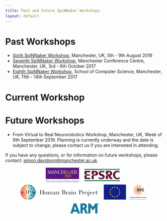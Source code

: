 ```yaml
---
title: Past and Future SpiNNaker Workshops
layout: default
---
```

# Past Workshops
 * [Sixth SpiNNaker Workshop](sixth.html), Manchester, UK, 5th - 9th August 2016
 * [Seventh SpiNNaker Workshop](seventh.html), Manchester Conference Centre, Manchester, UK, 3rd - 6th October 2017
 * [Eighth SpiNNaker Workshop](eighth.html), School of Computer Science, Manchester, UK, 11th - 14th September 2017
# Current Workshop

# Future Workshops
 * From Virtual to Real Neurorobotics Workshop, Manchester, UK, Week of 9th September 2019.  Planning is currently underway and the date is subject to change; please contact us if you are interested in attending.

If you have any questions, or for information on future workshops, please contact:
[simon.davidson@manchester.ac.uk](mailto:simon.davidson@manchester.ac.uk)

<center>
<img src="UoM.png" height="50">&nbsp;&nbsp;
<img src="EPSRClogo.jpg" height="50">&nbsp;&nbsp;
<img src="HBP_logo.png" height="50">&nbsp;&nbsp;
<img src="EU_flag_yellow_low.jpg" height="50">&nbsp;&nbsp;
<img src="LOGO-ERC.jpg" height="50">&nbsp;&nbsp;
<img src="ARM.png" height="50">
</center>
